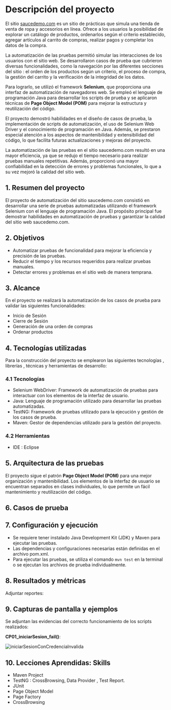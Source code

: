 

# Descripción del proyecto 

El sitio [saucedemo.com](https://www.saucedemo.com/) es un sitio de prácticas que simula una tienda de venta de ropa y accesorios en línea. Ofrece a los usuarios la posibilidad de explorar un catálogo de productos, ordenarlos según el criterio establecido, agregar artículos al carrito de compras, realizar pagos y completar los datos de la compra.

La automatización de las pruebas permitió simular las interacciones de los usuarios con el sitio web. Se desarrollaron casos de prueba que cubrieron diversas funcionalidades, como la navegación por las diferentes secciones del sitio : el orden de los productos según un criterio, el proceso de compra, la gestión del carrito y la verificación de la integridad de los datos.

Para lograrlo, se utilizó el framework **Selenium**, que proporciona una interfaz de automatización de navegadores web. Se empleó el lenguaje de programación Java para desarrollar los scripts de prueba y se aplicaron técnicas de **Page Object Model (POM)** para mejorar la estructura y reutilización del código.

El proyecto demostró habilidades en el diseño de casos de prueba, la implementación de scripts de automatización, el uso de Selenium Web Driver y el conocimiento de programación en Java. Además, se prestaron especial atención a los aspectos de mantenibilidad y extensibilidad del código, lo que facilita futuras actualizaciones y mejoras del proyecto.

La automatización de las pruebas en el sitio saucedemo.com resultó en una mayor eficiencia, ya que se redujo el tiempo necesario para realizar pruebas manuales repetitivas. Además, proporcionó una mayor confiabilidad en la detección de errores y problemas funcionales, lo que a su vez mejoró la calidad del sitio web.

## 1. Resumen del proyecto

El proyecto de automatización del sitio saucedemo.com consistió en desarrollar una serie de pruebas automatizadas utilizando el framework Selenium con el lenguaje de programación Java. El propósito principal fue demostrar habilidades en automatización de pruebas y garantizar la calidad del sitio web saucedemo.com.

## 2. Objetivos

- Automatizar pruebas de funcionalidad para mejorar la eficiencia y precisión de las pruebas.
- Reducir el tiempo y los recursos requeridos para realizar pruebas manuales.
- Detectar errores y problemas en el sitio web de manera temprana.

## 3. Alcance

En el proyecto se realizará la automatización de los casos de prueba para validar las siguientes funcionalidades: 

 - Inicio de Sesión
 - Cierre de Sesión
 - Generación de una orden de compras
 - Ordenar productos 

## 4. Tecnologías utilizadas

Para la construcción del proyecto se emplearon las siguientes tecnologías , librerías , técnicas y herramientas de desarrollo:

### 4.1 Tecnologías 

- Selenium WebDriver: Framework de automatización de pruebas para interactuar con los elementos de la interfaz de usuario.
- Java: Lenguaje de programación utilizado para desarrollar las pruebas automatizadas.
- TestNG: Framework de pruebas utilizado para la ejecución y gestión de los casos de prueba.
- Maven: Gestor de dependencias utilizado para la gestión del proyecto.

### 4.2 Herramientas

- IDE : Eclipse

## 5. Arquitectura de las pruebas

El proyecto sigue el patrón **Page Object Model (POM)** para una mejor organización y mantenibilidad. Los elementos de la interfaz de usuario se encuentran separados en clases individuales, lo que permite un fácil mantenimiento y reutilización del código.

## 6. Casos de prueba



## 7. Configuración y ejecución

- Se requiere tener instalado Java Development Kit (JDK) y Maven para ejecutar las pruebas.
- Las dependencias y configuraciones necesarias están definidas en el archivo pom.xml.
- Para ejecutar las pruebas, se utiliza el comando `mvn test` en la terminal o se ejecutan los archivos de prueba individualmente.

## 8. Resultados y métricas

Adjuntar reportes:



## 9. Capturas de pantalla y ejemplos

Se adjuntan las evidencias del correcto funcionamiento de los scripts realizados:

**CP01_iniciarSesion_fail()**:


![iniciarSesionConCredencialnvalida](https://github.com/mgerezqa/auto_sauceDemo/assets/54424951/275b9e7d-a868-44f2-939b-4c2332f30249)




## 10. Lecciones Aprendidas: Skills 
- Maven Project 
 - TestNG : CrossBrowsing, Data Provider , Test Report.
 - JUnit
 - Page Object Model
 - Page Factory
 - CrossBrowsing
